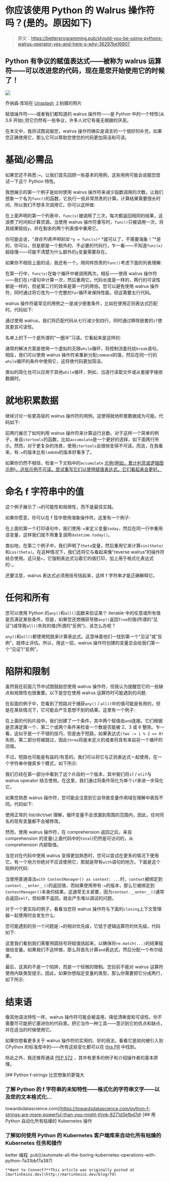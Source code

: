 # 你应该使用 Python 的 Walrus 操作符吗？(是的。原因如下)

> 原文：<https://betterprogramming.pub/should-you-be-using-pythons-walrus-operator-yes-and-here-s-why-36297be16907>

## Python 有争议的赋值表达式——被称为 walrus 运算符——可以改进您的代码，现在是您开始使用它的时候了！

![](img/aca76b3f9b100ae7ead6e240be3a0988.png)

乔纳森·库珀在 [Unsplash](https://unsplash.com/?utm_source=unsplash&utm_medium=referral&utm_content=creditCopyText) 上拍摄的照片

赋值操作符——或者我们都知道的 walrus 操作符——是 Python 中的一个特性(从 3.8 开始),但它仍然有一些争议，许多人对它有毫无根据的厌恶。

在本文中，我将试图说服您，walrus 操作符确实是语言的一个很好的补充，如果您正确使用它，那么它可以帮助您使您的代码更加简洁和可读。

# 基础/必需品

如果您还不熟悉`:=`，让我们首先回顾一些基本的用例，这些用例可能会说服您尝试一下这个 Python 特性。

我想展示的第一个例子是如何使用 walrus 操作符来减少函数调用的次数。让我们想象一个名为`func()`的函数，它执行一些非常昂贵的计算。计算结果需要很长时间，所以我们不想多次调用它。你可以这样做:

在上面声明的第一个列表中，`func(x)`被调用了三次，每次都返回相同的结果，这浪费了时间和计算资源。当使用 walrus 操作符重写时，`func()`只被调用一次，将其结果赋给`y`，并在剩余的两个列表值中重用它。

你可能会说，*“我在列表声明前加* `*y = func(x)*` *就可以了，不需要海象！”*是的，你可以，但是那是一个额外的、不必要的代码行，乍一看——不知道`func(x)`超级慢——可能不清楚为什么额外的`y`变量需要存在。

如果你不相信上面的话，我还有一个。用同样昂贵的`func()`考虑下面的列表理解:

在第一行中，`func(x)`在每个循环中被调用两次。相反——使用 walrus 操作符——我们在`if`语句中计算一次，然后重用它。代码长度是一样的，两行的可读性都是一样的，但是第二行的效率是第一行的两倍。您可以避免使用 walrus 操作符，同时通过将它改为一个完整的`for`循环来保持性能，但这需要五行代码。

walrus 操作符最常见的用例之一是减少嵌套条件，比如在使用正则表达式匹配时。代码如下:

通过使用 walrus，我们将匹配代码从七行减少到四行，同时通过移除嵌套的`if`使其更具可读性。

名单上的下一个是所谓的“一圈半”习语。它看起来是这样的:

通常的解决方案是使用一个虚拟的无限`while`循环，将控制流委托给`break`语句。相反，我们可以使用 walrus 操作符来重新分配`command`的值，然后在同一行的`while`循环的条件中使用它，这将使代码更加简洁。

类似的简化也可以应用于其他`while`循环，例如，当逐行读取文件或从套接字接收数据时。

# 就地积累数据

继续讨论一些更高级的 walrus 操作符的用例。这使得就地积累数据成为可能。代码如下:

前两行展示了如何利用 walrus 操作符来计算运行总数。对于这样一个简单的例子，来自`itertools`的函数，比如`accumulate`是一个更好的选择，如下面两行所示。然而，对于更复杂的场景，使用`itertools`会很快变得不可读。而且，在我看来，有`:=`的版本比有`lambda`的版本好看多了。

如果你仍然不相信，检查一下文档中的`accumulate` [示例(例如，累计利息或逻辑图示例)，这些示例不可读。尝试重写它们以使用赋值表达式。它们看起来会更好。](https://docs.python.org/3/library/itertools.html#itertools.accumulate)

# 命名 f 字符串中的值

这个例子展示了`:=`的可能性和局限性，而不是最佳实践。

如果你愿意，你可以在 f 弦中使用海象操作符。这里有一个例子:

在上面的第一个打印语句中，我们使用`:=`来定义变量`today`，然后在同一行中重用该变量，这样我们就不用重复调用`datetime.today()`。

类似地，在第二个例子中，我们声明了`theta`变量，然后重用它来计算`sin(theta)`和`cos(theta)`。在这种情况下，我们还将它与看起来像“reverse walrus”的操作符结合使用。这只是`=`，它强制表达式沿着它的值打印，加上用于格式化表达式的`:`。

还要注意，walrus 表达式必须用括号括起来，这样 f 字符串才能正确解释它。

# 任何和所有

您可以使用 Python 的`any()`和`all()`函数来验证某个 iterable 中的任意或所有值是否满足某些条件。但是，如果您还想捕获导致`any()`返回`True`的值(所谓的“见证”)或导致`all()`失败的值(所谓的“反例”)，该怎么办呢？

`any()`和`all()`都使用短路来计算表达式。这意味着他们一找到第一个“见证”或“反例”，就停止评估。所以，用这一招，walrus 操作符创建的变量总会给我们第一个“见证”/“反例”。

# 陷阱和限制

虽然我在前面几节中试图鼓励您使用 walrus 操作符，但我认为提醒您它的一些缺点和局限性也很重要。以下是您在使用 walrus 运算符时可能遇到的问题:

在前面的例子中，您看到了短路对于捕获`any()` / `all()`中的值可能是有用的，但是在某些情况下，它可能会产生意想不到的结果。这里有一个例子:

在上面的代码片段中，我们创建了一个条件，其中两个赋值由`and`连接。它们根据是否满足第一个、第二个或两个条件来检查一个数是否能被 2、3 或 6 整除。乍一看，这似乎是一个不错的技巧，但是由于短路，如果表达式`(two := i % 2 == 0)`失败，第二部分将被跳过，因此`three`将是未定义的或者将具有来自前一个循环的旧值。

不过，短路也可能是有益的/有意的。我们可以将它与正则表达式一起使用，在一个字符串中搜索多个模式，如下所示:

我们已经在第一部分中看到了这个片段的一个版本，其中我们将`if` / `elif`与 walrus operator 结合使用。在这里，我们通过将条件简化为单个`if`来进一步简化它。

如果您熟悉 walrus 操作符，您可能会注意到它会导致变量作用域在理解中表现不同。代码如下:

使用正常的 list/dict/set 理解，循环变量不会泄漏到周围的范围内，因此，任何同名的现有变量都不会被修改。

然而，使用 walrus 操作符，在 comprehension 返回之后，来自 comprehension 的变量(上面代码中的`total`)仍然是可访问的，从 comprehension 内部取值。

当您对在代码中使用 walrus 变得更加熟悉时，您可以尝试在更多的情况下使用它。有一个地方你绝对不应该使用它，那就是带有`with`语句的地方。下面是这个陷阱的代码:

当使用普通语法`with ContextManager() as context: ...`时，`context`被绑定到`context.__enter__()`的返回值，而如果使用带有`:=`的版本，那么它被绑定到`ContextManager()`本身的结果。这通常无关紧要，因为`context.__enter__()`通常会返回`self`，但如果不返回，就会产生难以调试的问题。

对于一个更实际的例子，看看当您将 walrus 操作符与下面的`closing`上下文管理器一起使用时会发生什么:

您可能遇到的另一个问题是`:=`的相对优先级，它低于逻辑运算符的优先级。代码如下:

这里我们看到我们需要用圆括号将赋值括起来，以确保将`re.match(...)`的结果赋值给变量。如果我们不这样做，那么将首先计算`and`表达式，然后分配一个布尔结果。

最后，这真的不是一个陷阱，而是一个轻微的限制。您目前不能对 walrus 运算符使用内联类型提示。因此，如果你想指定变量的类型，那么你需要把它分成两行，如下所示:

# 结束语

像其他语法特性一样，walrus 操作符可能会被滥用，降低清晰度和可读性。你不需要尽可能把它塞进你的代码里。把它当作一种工具——意识到它的优点和缺点，并在适当的时候使用它。

如果你想看更多关于 walrus 操作符的实用的、好的用法，看看它是如何被引入到 CPython 的标准库中的——所有这些变化都可以在 [this PR](https://github.com/python/cpython/pull/8122/files) 中找到。

除此之外，我还推荐通读 [PEP 572](https://peps.python.org/pep-0572/) ，其中有更多的例子和介绍操作者的基本原理。

[](https://towardsdatascience.com/python-f-strings-are-more-powerful-than-you-might-think-8271d3efbd7d) [## Python f-strings 比您想象的更强大

### 了解 Python 的 f 字符串的未知特性——格式化的字符串文字——以及您的文本格式化…

towardsdatascience.com](https://towardsdatascience.com/python-f-strings-are-more-powerful-than-you-might-think-8271d3efbd7d) [](/automate-all-the-boring-kubernetes-operations-with-python-7a31bbf7a387) [## 用 Python 自动化所有枯燥的 Kubernetes 操作

### 了解如何使用 Python 的 Kubernetes 客户端库来自动化所有枯燥的 Kubernetes 任务和操作

better 编程. pub](/automate-all-the-boring-kubernetes-operations-with-python-7a31bbf7a387) 

```
**Want to Connect?**This article was originally posted at [martinheinz.dev](http://martinheinz.dev/blog/79)
```